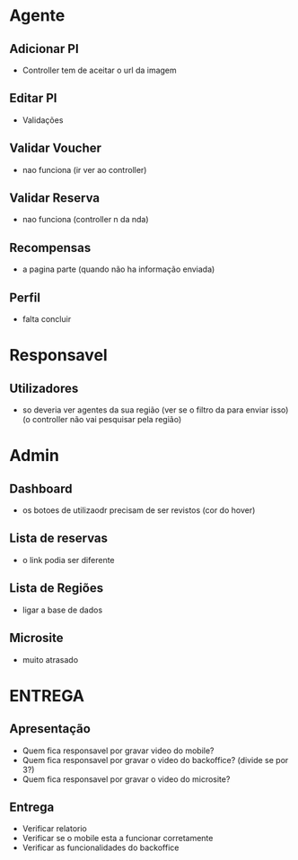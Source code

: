 # Agente

## Adicionar PI
- Controller tem de aceitar o url da imagem

## Editar PI
- Validações

## Validar Voucher
- nao funciona (ir ver ao controller)

## Validar Reserva 
- nao funciona (controller n da nda)

## Recompensas
- a pagina parte (quando não ha informação enviada)

## Perfil 
- falta concluir

# Responsavel

## Utilizadores
- so deveria ver agentes da sua região (ver se o filtro da para enviar isso)(o controller não vai pesquisar pela região)

# Admin
## Dashboard
- os botoes de utilizaodr precisam de ser revistos (cor do hover)

## Lista de reservas
- o link podia ser diferente

## Lista de Regiões
- ligar a base de dados

## Microsite
- muito atrasado

# ENTREGA

## Apresentação
- Quem fica responsavel por gravar video do mobile?
- Quem fica responsavel por gravar o video do backoffice? (divide se por 3?)
- Quem fica responsavel por gravar o video do microsite?

## Entrega
- Verificar relatorio
- Verificar se o mobile esta a funcionar corretamente
- Verificar as funcionalidades do backoffice
